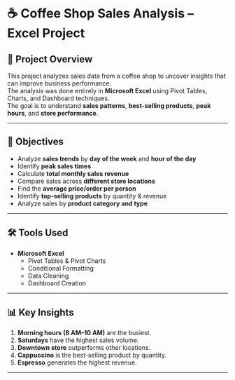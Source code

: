 # ☕ Coffee Shop Sales Analysis – Excel Project



## 📌 Project Overview
This project analyzes sales data from a coffee shop to uncover insights that can improve business performance.  
The analysis was done entirely in **Microsoft Excel** using Pivot Tables, Charts, and Dashboard techniques.  
The goal is to understand **sales patterns**, **best-selling products**, **peak hours**, and **store performance**.

---

## 🎯 Objectives
- Analyze **sales trends** by **day of the week** and **hour of the day**  
- Identify **peak sales times**  
- Calculate **total monthly sales revenue**  
- Compare sales across **different store locations**  
- Find the **average price/order per person**  
- Identify **top-selling products** by quantity & revenue  
- Analyze sales by **product category and type**  

---

## 🛠 Tools Used
- **Microsoft Excel**
  - Pivot Tables & Pivot Charts  
  - Conditional Formatting  
  - Data Cleaning  
  - Dashboard Creation  

---

## 📊 Key Insights
1. **Morning hours (8 AM–10 AM)** are the busiest.  
2. **Saturdays** have the highest sales volume.  
3. **Downtown store** outperforms other locations.  
4. **Cappuccino** is the best-selling product by quantity.  
5. **Espresso** generates the highest revenue.  

---

